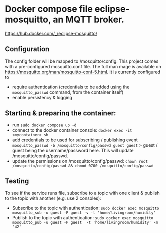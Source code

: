 # Docker compose file eclipse-mosquitto, an MQTT broker.

https://hub.docker.com/_/eclipse-mosquitto/

## Configuration

The config folder will be mapped to /mosquitto/config.
This project comes with a pre-configured mosquitto.conf file. The full man mage is available on https://mosquitto.org/man/mosquitto-conf-5.html.
It is currently configured to
- require authentication (credentials to be added using the `mosquitto_passwd` command, from the container itself)
- enable persistency & logging

## Starting & preparing the container:

- run `sudo docker compose up -d`
- connect to the docker container console: `docker exec -it <mycontainer> sh`
- add credentials to be used for subscribing / publishing event `mosquitto_passwd -b /mosquitto/config/passwd guest guest` > guest / guest being the username/password here. This will update /mosquitto/config/passwd.
- update the permissions on /mosquitto/config/passwd: `chown root /mosquitto/config/passwd && chmod 0700 /mosquitto/config/passwd`

## Testing

To see if the service runs file, subscribe to a topic with one client & publish to the topic with another (e.g. use 2 consoles):
- Subscribe to the topic with authentication: `sudo docker exec mosquitto mosquitto_sub -u guest -P guest -v -t 'home/livingroom/humidity'`
- Publish to the topic with authentication: `sudo docker exec mosquitto mosquitto_pub -u guest -P guest  -t 'home/livingroom/humidity' -m '42'`
